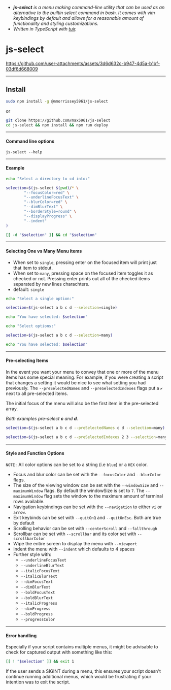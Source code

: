 - _**js-select** is a menu making command-line utility that can be used as an
alternative to the builtin *select* command in bash.  It comes with vim
keybindings by default and allows for a reasonable amount of functionality and
styling customizations._
- _Written in TypeScript with
[tuir](https://github.com/max5961/tuir)._

# js-select
<!-- demo -->
https://github.com/user-attachments/assets/3d6d632c-b947-4d5a-b1bf-03df6d668009

---

## Install

```sh
sudo npm install -g @mmorrissey5961/js-select
```
or
```sh
git clone https://github.com/max5961/js-select
cd js-select && npm install && npm run deploy
```

---

#### Command line options
```
js-select --help
```

---

#### Example

```sh
echo "Select a directory to cd into:"

selection=$(js-select $(pwd)/* \
        "--focusColor=red" \
        "--underlineFocusText" \
        "--blurColor=red" \
        "--dimBlurText" \
        "--borderStyle=round" \
        "--displayProgress" \
        "--indent"
)

[[ -d "$selection" ]] && cd "$selection"
```

---

#### Selecting One vs Many Menu items

- When set to `single`, pressing enter on the focused item will print just that
  item to stdout.
- When set to `many`, pressing space on the focused item toggles it as checked
  or not.  Pressing enter prints out all of the checked items separated by new
  lines charachters.
- default: `single`

```sh
echo "Select a single option:"

selection=$(js-select a b c d --selection=single)

echo "You have selected: $selection"
```

```sh
echo "Select options:"

selection=$(js-select a b c d --selection=many)

echo "You have selected: $selection"
```
---

#### Pre-selecting Items

In the event you want your menu to convey that one or more of the menu items has
some special meaning.  For example, if you were creating a script that changes a
setting it would be nice to see what setting you had previously. The
`--preSelectedNames` and `--preSelectedIndexes` flags put a `✔` next to all
pre-selected items.

The initial focus of the menu will also be the first item in the pre-selected
array.

_Both examples pre-select **c** and **d**._

```sh
selection=$(js-select a b c d --preSelectedNames c d --selection=many)
```

```sh
selection=$(js-select a b c d --preSelectedIndexes 2 3 --selection=many)
```

---

#### Style and Function Options

`NOTE:` All color options can be set to a string (i.e `blue`) or a `HEX` color.

- Focus and blur color can be set with the `--focusColor` and `--blurColor` flags.
- The size of the viewing window can be set with the `--windowSize` and
  `--maximumWindow` flags.  By default the windowSize is set to `7`. The
  `--maximumWindow` flag sets the window to the maximum amount of terminal rows
  available.
- Navigation keybindings can be set with the `--navigation` to either `vi` or
  `arrow`.
- Exit keybinds can be set with `--quitOnQ` and `--quitOnEsc`.  Both are true by
  default
- Scrolling behavior can be set with `--centerScroll` and `--fallthrough`
- Scrollbar can be set with `--scrollbar` and its color set with
  `--scrollbarColor`
- Wipe the entire screen to display the menu with `--viewport`
- Indent the menu with `--indent` which defaults to 4 spaces
- Further style with:
    - `--underlineFocusText`
    - `--underlineBlurText`
    - `--italicFocusText`
    - `--italicBlurText`
    - `--dimFocusText`
    - `--dimBlurText`
    - `--boldFocusText`
    - `--boldBlurText`
    - `--italicProgress`
    - `--dimProgress`
    - `--boldProgress`
    - `--progressColor`


---
#### Error handling

Especially if your script contains multiple menus, it might be advisable to
check for captured output with something like this:

```sh
[[ ! "$selection" ]] && exit 1
```

If the user sends a SIGINT during a menu, this ensures your script doesn't
continue running additional menus, which would be frustrating if your intention
was to exit the script.
